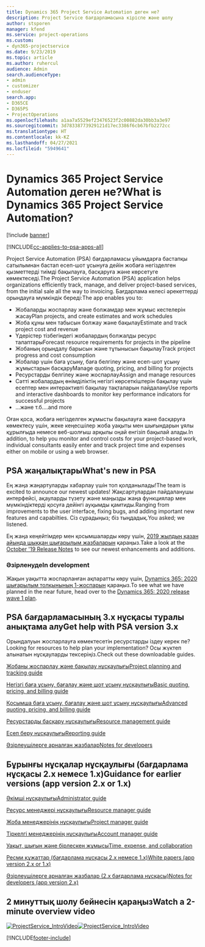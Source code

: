 ```yaml
---
title: Dynamics 365 Project Service Automation деген не?
description: Project Service бағдарламасына кіріспе және шолу
author: stsporen
manager: kfend
ms.service: project-operations
ms.custom:
- dyn365-projectservice
ms.date: 9/23/2019
ms.topic: article
ms.author: ruhercul
audience: Admin
search.audienceType:
- admin
- customizer
- enduser
search.app:
- D365CE
- D365PS
- ProjectOperations
ms.openlocfilehash: a1aa7a5529ef23476523f2c00882da30bb3a3e97
ms.sourcegitcommit: 3d78338773929121d17ec3386f6cb67bfb2272cc
ms.translationtype: HT
ms.contentlocale: kk-KZ
ms.lasthandoff: 04/27/2021
ms.locfileid: "5949641"
---
```

# <a name="what-is-dynamics-365-project-service-automation"></a><span data-ttu-id="f7ad6-103">Dynamics 365 Project Service Automation деген не?</span><span class="sxs-lookup"><span data-stu-id="f7ad6-103">What is Dynamics 365 Project Service Automation?</span></span>

[!include [banner](../includes/psa-now-project-operations.md)]

[!INCLUDE[cc-applies-to-psa-apps-all](../includes/cc-applies-to-psa-apps-all.md)]

<span data-ttu-id="f7ad6-104">Project Service Automation (PSA) бағдарламасы ұйымдарға бастапқы сатылымнан бастап есеп-шот ұсынуға дейін жобаға негізделген қызметтерді тиімді бақылауға, басқаруға және көрсетуге көмектеседі.</span><span class="sxs-lookup"><span data-stu-id="f7ad6-104">The Project Service Automation (PSA) application helps organizations efficiently track, manage, and deliver project-based services, from the initial sale all the way to invoicing.</span></span> <span data-ttu-id="f7ad6-105">Бағдарлама келесі әрекеттерді орындауға мүмкіндік береді:</span><span class="sxs-lookup"><span data-stu-id="f7ad6-105">The app enables you to:</span></span>

- <span data-ttu-id="f7ad6-106">Жобаларды жоспарлау және болжамдар мен жұмыс кестелерін жасау</span><span class="sxs-lookup"><span data-stu-id="f7ad6-106">Plan projects, and create estimates and work schedules</span></span>
- <span data-ttu-id="f7ad6-107">Жоба құны мен табысын болжау және бақылау</span><span class="sxs-lookup"><span data-stu-id="f7ad6-107">Estimate and track project cost and revenue</span></span>
- <span data-ttu-id="f7ad6-108">Үдерістер тізбегіндегі жобалардың болжалды ресурс талаптары</span><span class="sxs-lookup"><span data-stu-id="f7ad6-108">Forecast resource requirements for projects in the pipeline</span></span>
- <span data-ttu-id="f7ad6-109">Жобаның орындалу барысын және тұтынысын бақылау</span><span class="sxs-lookup"><span data-stu-id="f7ad6-109">Track project progress and cost consumption</span></span>
- <span data-ttu-id="f7ad6-110">Жобалар үшін баға ұсыну, баға белгілеу және есеп-шот ұсыну жұмыстарын басқару</span><span class="sxs-lookup"><span data-stu-id="f7ad6-110">Manage quoting, pricing, and billing for projects</span></span>
- <span data-ttu-id="f7ad6-111">Ресурстарды белгілеу және жоспарлау</span><span class="sxs-lookup"><span data-stu-id="f7ad6-111">Assign and manage resources</span></span>
- <span data-ttu-id="f7ad6-112">Сәтті жобалардың өнімділіктің негізгі көрсеткіштерін бақылау үшін есептер мен интерактивті бақылау тақталарын пайдалану</span><span class="sxs-lookup"><span data-stu-id="f7ad6-112">Use reports and interactive dashboards to monitor key performance indicators for successful projects</span></span>
- <span data-ttu-id="f7ad6-113">...және т.б.</span><span class="sxs-lookup"><span data-stu-id="f7ad6-113">...and more</span></span>

<span data-ttu-id="f7ad6-114">Оған қоса, жобаға негізделген жұмысты бақылауға және басқаруға көмектесу үшін, жеке кеңесшілер жоба уақыты мен шығындарын ұялы құрылғыда немесе веб-шолғыш арқылы оңай енгізіп бақылай алады.</span><span class="sxs-lookup"><span data-stu-id="f7ad6-114">In addition, to help you monitor and control costs for your project-based work, individual consultants easily enter and track project time and expenses either on mobile or using a web browser.</span></span>

## <a name="whats-new-in-psa"></a><span data-ttu-id="f7ad6-115">PSA жаңалықтары</span><span class="sxs-lookup"><span data-stu-id="f7ad6-115">What's new in PSA</span></span>
<span data-ttu-id="f7ad6-116">Ең жаңа жаңартуларды хабарлау үшін топ қолданылады!</span><span class="sxs-lookup"><span data-stu-id="f7ad6-116">The team is excited to announce our newest updates!</span></span> <span data-ttu-id="f7ad6-117">Жақсартулардан пайдаланушы интерфейсі, ақауларды түзету және маңызды жаңа функциялар мен мүмкіндіктерді қосуға дейінгі ауқымды қамтиды.</span><span class="sxs-lookup"><span data-stu-id="f7ad6-117">Ranging from improvements to the user interface, fixing bugs, and adding important new features and capabilties.</span></span> <span data-ttu-id="f7ad6-118">Сіз сұрадыңыз; біз тыңдадық.</span><span class="sxs-lookup"><span data-stu-id="f7ad6-118">You asked; we listened.</span></span>

<span data-ttu-id="f7ad6-119">Ең жаңа кеңейтімдер мен қосымшаларды көру үшін, [2019 жылдың қазан айында шыққан шығарылым жазбаларын](/dynamics365-release-plan/2019wave2/index) қараңыз.</span><span class="sxs-lookup"><span data-stu-id="f7ad6-119">Take a look at the [October '19 Release Notes](/dynamics365-release-plan/2019wave2/index) to see our newest enhancements and additions.</span></span>

### <a name="in-development"></a><span data-ttu-id="f7ad6-120">Әзірленуде</span><span class="sxs-lookup"><span data-stu-id="f7ad6-120">In development</span></span>
<span data-ttu-id="f7ad6-121">Жақын уақытта жоспарланған ақпаратты көру үшін, [Dynamics 365: 2020 шығарылым толқынының 1-жоспарын](/dynamics365-release-plan/2020wave1/index) қараңыз.</span><span class="sxs-lookup"><span data-stu-id="f7ad6-121">To see what we have planned in the near future, head over to the [Dynamics 365: 2020 release wave 1 plan](/dynamics365-release-plan/2020wave1/index).</span></span>

## <a name="get-help-with-psa-version-3x"></a><span data-ttu-id="f7ad6-122">PSA бағдарламасының 3.x нұсқасы туралы анықтама алу</span><span class="sxs-lookup"><span data-stu-id="f7ad6-122">Get help with PSA version 3.x</span></span>
<span data-ttu-id="f7ad6-123">Орындалуын жоспарлауға көмектесетін ресурстарды іздеу керек пе?</span><span class="sxs-lookup"><span data-stu-id="f7ad6-123">Looking for resources to help plan your implementation?</span></span> <span data-ttu-id="f7ad6-124">Осы жүктеп алынатын нұсқауларды тексеріңіз.</span><span class="sxs-lookup"><span data-stu-id="f7ad6-124">Check out these downloadable guides.</span></span>

 [<span data-ttu-id="f7ad6-125">Жобаны жоспарлау және бақылау нұсқаулығы</span><span class="sxs-lookup"><span data-stu-id="f7ad6-125">Project planning and tracking guide</span></span>](../psa/implementation-guides/project-planning-tracking.md)

 [<span data-ttu-id="f7ad6-126">Негізгі баға ұсыну, бағалау және шот ұсыну нұсқаулығы</span><span class="sxs-lookup"><span data-stu-id="f7ad6-126">Basic quoting, pricing, and billing guide</span></span>](../psa/implementation-guides/begin-quoting-pricing-billing.md)

 [<span data-ttu-id="f7ad6-127">Қосымша баға ұсыну, бағалау және шот ұсыну нұсқаулығы</span><span class="sxs-lookup"><span data-stu-id="f7ad6-127">Advanced quoting, pricing, and billing guide</span></span>](../psa/implementation-guides/adv-quoting-pricing-billing.md)

 [<span data-ttu-id="f7ad6-128">Ресурстарды басқару нұсқаулығы</span><span class="sxs-lookup"><span data-stu-id="f7ad6-128">Resource management guide</span></span>](../psa/implementation-guides/resource-management-guide.md)

 [<span data-ttu-id="f7ad6-129">Есеп беру нұсқаулығы</span><span class="sxs-lookup"><span data-stu-id="f7ad6-129">Reporting guide</span></span>](../psa/implementation-guides/reporting-guide.md)

 [<span data-ttu-id="f7ad6-130">Әзірлеушілерге арналған жазбалар</span><span class="sxs-lookup"><span data-stu-id="f7ad6-130">Notes for developers</span></span>](../psa/developer-guides/overview-dev-notes-v3.x.md)

## <a name="guidance-for-earlier-versions-app-version-2x-or-1x"></a><span data-ttu-id="f7ad6-131">Бұрынғы нұсқалар нұсқаулығы (бағдарлама нұсқасы 2.x немесе 1.x)</span><span class="sxs-lookup"><span data-stu-id="f7ad6-131">Guidance for earlier versions (app version 2.x or 1.x)</span></span>
 [<span data-ttu-id="f7ad6-132">Әкімші нұсқаулығы</span><span class="sxs-lookup"><span data-stu-id="f7ad6-132">Administrator guide</span></span>](../psa/admin-guide.md)

 [<span data-ttu-id="f7ad6-133">Ресурс менеджері нұсқаулығы</span><span class="sxs-lookup"><span data-stu-id="f7ad6-133">Resource manager guide</span></span>](../psa/resource-manager-guide.md)

 [<span data-ttu-id="f7ad6-134">Жоба менеджерінің нұсқаулығы</span><span class="sxs-lookup"><span data-stu-id="f7ad6-134">Project manager guide</span></span>](../psa/project-manager-guide.md)

 [<span data-ttu-id="f7ad6-135">Тіркелгі менеджерінің нұсқаулығы</span><span class="sxs-lookup"><span data-stu-id="f7ad6-135">Account manager guide</span></span>](../psa/account-manager-guide.md)

 [<span data-ttu-id="f7ad6-136">Уақыт, шығын және бірлескен жұмысы</span><span class="sxs-lookup"><span data-stu-id="f7ad6-136">Time, expense, and collaboration</span></span>](../psa/time-expense-collaboration-guide.md)

 [<span data-ttu-id="f7ad6-137">Ресми құжаттар (бағдарлама нұсқасы 2.x немесе 1.x)</span><span class="sxs-lookup"><span data-stu-id="f7ad6-137">White papers (app version 2.x or 1.x)</span></span>](../psa/white-papers.md)

 [<span data-ttu-id="f7ad6-138">Әзірлеушілерге арналған жазбалар (2.x бағдарлама нұсқасы)</span><span class="sxs-lookup"><span data-stu-id="f7ad6-138">Notes for developers (app version 2.x)</span></span>](../psa/developer-guides/add-custom-qoi-forms-v2.x.md)

 ## <a name="watch-a-2-minute-overview-video"></a><span data-ttu-id="f7ad6-139">2 минуттық шолу бейнесін қараңыз</span><span class="sxs-lookup"><span data-stu-id="f7ad6-139">Watch a 2-minute overview video</span></span>
 <a name="heroArea"></a> <span data-ttu-id="f7ad6-140">[![ProjectService_IntroVideo](../psa/media/project-service-intro-video.png "ProjectService_IntroVideo")](https://go.microsoft.com/fwlink/p/?LinkId=799457)</span><span class="sxs-lookup"><span data-stu-id="f7ad6-140">[![ProjectService_IntroVideo](../psa/media/project-service-intro-video.png "ProjectService_IntroVideo")](https://go.microsoft.com/fwlink/p/?LinkId=799457)</span></span>




[!INCLUDE[footer-include](../includes/footer-banner.md)]